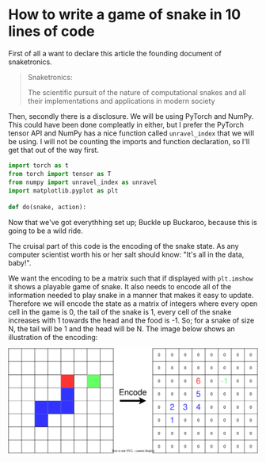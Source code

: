 # How to write a game of snake in 10 lines of code

First of all a want to declare this article the founding document of snaketronics.

> Snaketronics:
>
> The scientific pursuit of the nature of computational snakes and all their
> implementations and applications in modern society

Then, secondly there is a disclosure. We will be using PyTorch and NumPy. This
could have been done compleatly in either, but I prefer the PyTorch tensor
API and NumPy has a nice function called `unravel_index` that we will be using.
I will not be counting the imports and function declaration, so I'll get that out
of the way first.

```python
import torch as t
from torch import tensor as T
from numpy import unravel_index as unravel
import matplotlib.pyplot as plt

def do(snake, action):
```

Now that we've got everythhing set up; Buckle up Buckaroo, because this is going
to be a wild ride.

The cruisal part of this code is the encoding of the snake state. As any computer
scientist worth his or her salt should know: "It's all in the data, baby!".

We want the encoding to be a matrix such that if displayed with `plt.imshow` it shows a
playable game of snake. It also needs to encode all of the information needed
to play snake in a manner that makes it easy to update. Therefore we will encode the state
as a matrix of integers where every open cell in the game is 0, the tail of the snake is 1,
every cell of the snake increases with 1 towards the head and the food is -1. So; for a
snake of size N, the tail will be 1 and the head will be N. The image below shows an
illustration of the encoding:

![Snale Image](imgs/snake-encoding.drawio.svg)

